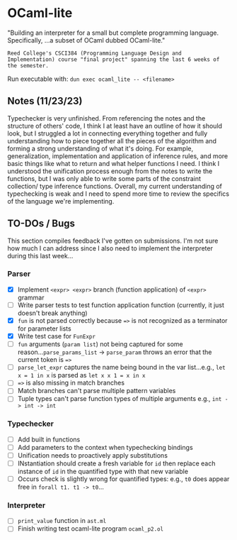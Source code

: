 # OCaml-lite

"Building an interpreter for a small but complete programming language. Specifically, ...a subset of OCaml dubbed OCaml-lite."

```Reed College's CSCI384 (Programming Language Design and Implementation) course "final project" spanning the last 6 weeks of the semester.```

Run executable with:
```dun exec ocaml_lite -- <filename>```

## Notes (11/23/23)
Typechecker is very unfinished. From referencing the notes and the structure of others' code, I think I at least have an outline of how it should look, but I struggled a lot in connecting everything together and fully understanding how to piece together all the pieces of the algorithm and forming a strong understanding of what it's doing. For example, generalization, implementation and application of inference rules, and more basic things like what to return and what helper functions I need. I think I understood the unification process enough from the notes to write the functions, but I was only able to write some parts of the constraint collection/ type inference functions. Overall, my current understanding of typechecking is weak and I need to spend more time to review the specifics of the language we're implementing.

## TO-DOs / Bugs
This section compiles feedback I've gotten on submissions. I'm not sure how much I can address since I also need to implement the interpreter during this last week...

### Parser
- [x] Implement `<expr> <expr>` branch (function application) of `<expr>` grammar 
- [ ] Write parser tests to test function application function (currently, it just doesn't break anything)
- [x] `fun` is not parsed correctly because `=>` is not recognized as a terminator for parameter lists
- [x] Write test case for `FunExpr`
- [ ] `fun` arguments (`param list`) not being captured for some reason...`parse_params_list` -> `parse_param` throws an error that the current token is `=>`
- [ ] `parse_let_expr` captures the name being bound in the var list...e.g., `let x = 1 in x` is parsed as `let x x 1 = x in x`
- [ ] `=>` is also missing in match branches
- [ ] Match branches can't parse multiple pattern variables
- [ ] Tuple types can't parse function types of multiple arguments e.g., `int -> int -> int`

### Typechecker
- [ ] Add built in functions
- [ ] Add parameters to the context when typechecking bindings
- [ ] Unification needs to proactively apply substitutions
- [ ] INstantiation should create a fresh variable for `id` then replace each instance of `id` in the quantified type with that new variable
- [ ] Occurs check is slightly wrong for quantified types: e.g., `t0` does appear free in `forall t1. t1 -> t0`...

### Interpreter
- [ ] `print_value` function in `ast.ml`
- [ ] Finish writing test ocaml-lite program `ocaml_p2.ol`